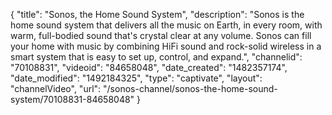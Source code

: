 {
    "title": "Sonos, the Home Sound System",
    "description": "Sonos is the home sound system that delivers all the music on Earth, in every room, with warm, full-bodied sound that's crystal clear at any volume. Sonos can fill your home with music by combining HiFi sound and rock-solid wireless in a smart system that is easy to set up, control, and expand.",
    "channelid": "70108831",
    "videoid": "84658048",
    "date_created": "1482357174",
    "date_modified": "1492184325",
    "type": "captivate",
    "layout": "channelVideo",
    "url": "\/sonos-channel\/sonos-the-home-sound-system\/70108831-84658048"
}